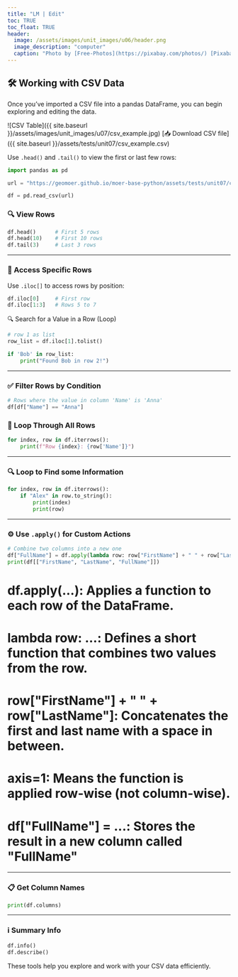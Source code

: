 ```yaml
---
title: "LM | Edit"
toc: TRUE
toc_float: TRUE
header:
  image: /assets/images/unit_images/u06/header.png
  image_description: "computer"
  caption: "Photo by [Free-Photos](https://pixabay.com/photos/) [Pixabay](https://pixabay.com/de/)"
---
```


## 🛠️ Working with CSV Data

Once you’ve imported a CSV file into a pandas DataFrame, you can begin exploring and editing the data.

![CSV Table]({{ site.baseurl }}/assets/images/unit_images/u07/csv_example.jpg)
[📥 Download CSV file]({{ site.baseurl }}/assets/tests/unit07/csv_example.csv)


Use `.head()` and `.tail()` to view the first or last few rows:

```python
import pandas as pd

url = "https://geomoer.github.io/moer-base-python/assets/tests/unit07/csv_example.csv"

df = pd.read_csv(url)

```

### 🔍 View Rows
```python
df.head()      # First 5 rows
df.head(10)    # First 10 rows
df.tail(3)     # Last 3 rows
```

---

### 🔢 Access Specific Rows

Use `.iloc[]` to access rows by position:

```python
df.iloc[0]     # First row
df.iloc[1:3]   # Rows 5 to 7
```

🔍 Search for a Value in a Row (Loop)

```python
# row 1 as list
row_list = df.iloc[1].tolist()

if 'Bob' in row_list:
    print("Found Bob in row 2!")
```
---

### ✅ Filter Rows by Condition

```python
# Rows where the value in column 'Name' is 'Anna'
df[df["Name"] == "Anna"]
```


### 🔁 Loop Through All Rows

```python
for index, row in df.iterrows():
    print(f"Row {index}: {row['Name']}")
```

---

### 🔍 Loop to Find some Information

```python
for index, row in df.iterrows():
    if "Alex" in row.to_string():
        print(index)
        print(row)
```

---

### ⚙️ Use `.apply()` for Custom Actions

```python
# Combine two columns into a new one
df["FullName"] = df.apply(lambda row: row["FirstName"] + " " + row["LastName"], axis=1)
print(df[["FirstName", "LastName", "FullName"]])
```
 # df.apply(...): Applies a function to each row of the DataFrame.

 # lambda row: ...: Defines a short function that combines two values from the row.

 # row["FirstName"] + " " + row["LastName"]: Concatenates the first and last name with a space in between.

 # axis=1: Means the function is applied row-wise (not column-wise).

 # df["FullName"] = ...: Stores the result in a new column called "FullName"

---

### 📋 Get Column Names

```python
print(df.columns)
```

---

### ℹ️ Summary Info

```python
df.info()
df.describe()
```

These tools help you explore and work with your CSV data efficiently.
